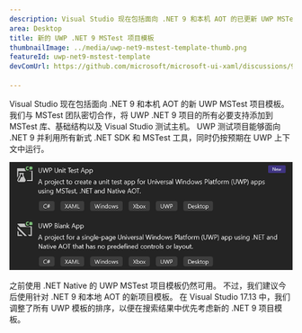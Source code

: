 ```yaml
---
description: Visual Studio 现在包括面向 .NET 9 和本机 AOT 的已更新 UWP MSTest 项目模板。
area: Desktop
title: 新的 UWP .NET 9 MSTest 项目模板
thumbnailImage: ../media/uwp-net9-mstest-template-thumb.png
featureId: uwp-net9-mstest-template
devComUrl: https://github.com/microsoft/microsoft-ui-xaml/discussions/9983

---
```



Visual Studio 现在包括面向 .NET 9 和本机 AOT 的新 UWP MSTest 项目模板。 我们与 MSTest 团队密切合作，将 UWP .NET 9 项目的所有必要支持添加到 MSTest 库、基础结构以及 Visual Studio 测试主机。 UWP 测试项目能够面向 .NET 9 并利用所有新式 .NET SDK 和 MSTest 工具，同时仍按预期在 UWP 上下文中运行。

![UWP .NET 9 MSTest 项目模板](../media/uwp-net9-mstest-template.png)

之前使用 .NET Native 的 UWP MSTest 项目模板仍然可用。 不过，我们建议今后使用针对 .NET 9 和本地 AOT 的新项目模板。 在 Visual Studio 17.13 中，我们调整了所有 UWP 模板的排序，以便在搜索结果中优先考虑新的 .NET 9 项目模板。
